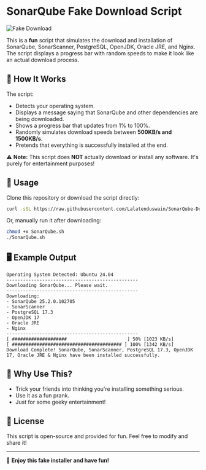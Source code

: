# SonarQube Fake Download Script

![Fake Download](https://img.shields.io/badge/Fake%20Download-Fun-blue)

This is a **fun** script that simulates the download and installation of SonarQube, SonarScanner, PostgreSQL, OpenJDK, Oracle JRE, and Nginx. The script displays a progress bar with random speeds to make it look like an actual download process.

## 🚀 How It Works
The script:
- Detects your operating system.
- Displays a message saying that SonarQube and other dependencies are being downloaded.
- Shows a progress bar that updates from 1% to 100%.
- Randomly simulates download speeds between **500KB/s and 1500KB/s**.
- Pretends that everything is successfully installed at the end.

⚠️ **Note:** This script does **NOT** actually download or install any software. It's purely for entertainment purposes!

## 📜 Usage
Clone this repository or download the script directly:
```bash
curl -sSL https://raw.githubusercontent.com/Lalatenduswain/SonarQube-Download-Script/refs/heads/master/SonarQube.sh | bash
```
Or, manually run it after downloading:
```bash
chmod +x SonarQube.sh
./SonarQube.sh
```

## 🖥️ Example Output
```
Operating System Detected: Ubuntu 24.04
------------------------------------------------
Downloading SonarQube... Please wait.
------------------------------------------------
Downloading:
- SonarQube 25.2.0.102705
- SonarScanner
- PostgreSQL 17.3
- OpenJDK 17
- Oracle JRE
- Nginx
------------------------------------------------
[ ####################                      ] 50% [1023 KB/s]
[ ######################################## ] 100% [1342 KB/s]
Download Complete! SonarQube, SonarScanner, PostgreSQL 17.3, OpenJDK 17, Oracle JRE & Nginx have been installed successfully.
```

## 🤣 Why Use This?
- Trick your friends into thinking you're installing something serious.
- Use it as a fun prank.
- Just for some geeky entertainment!

## 📜 License
This script is open-source and provided for fun. Feel free to modify and share it!

---
🎉 **Enjoy this fake installer and have fun!**
